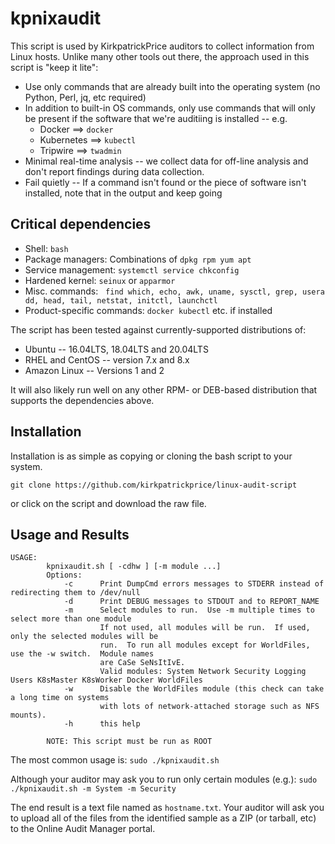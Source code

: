 # kpnixaudit #

This script is used by KirkpatrickPrice auditors to collect information from Linux hosts.  Unlike many other tools out there, the approach used in this script is "keep it lite":
* Use only commands that are already built into the operating system (no Python, Perl, jq, etc required)
* In addition to built-in OS commands, only use commands that will only be present if the software that we're auditiing is installed -- e.g. 
    * Docker ==> `docker`
    * Kubernetes ==> `kubectl`
    * Tripwire ==> `twadmin`
* Minimal real-time analysis -- we collect data for off-line analysis and don't report findings during data collection.
* Fail quietly -- If a command isn't found or the piece of software isn't installed, note that in the output and keep going

## Critical dependencies ##
* Shell: `bash`
* Package managers: Combinations of `dpkg rpm yum apt`
* Service management: `systemctl service chkconfig`
* Hardened kernel: `seinux` or `apparmor`
* Misc. commands:   `find which, echo, awk, uname, sysctl, grep, useradd, head, tail, netstat, initctl, launchctl`
* Product-specific commands: `docker kubectl` etc.  if installed

The script has been tested against currently-supported distributions of:
* Ubuntu -- 16.04LTS, 18.04LTS and 20.04LTS
* RHEL and CentOS -- version 7.x and 8.x
* Amazon Linux -- Versions 1 and 2

It will also likely run well on any other RPM- or DEB-based distribution that supports the dependencies above.

## Installation
Installation is as simple as copying or cloning the bash script to your system.

`git clone https://github.com/kirkpatrickprice/linux-audit-script`

or click on the script and download the raw file.

## Usage and Results
```
USAGE:
        kpnixaudit.sh [ -cdhw ] [-m module ...]
        Options:
            -c      Print DumpCmd errors messages to STDERR instead of redirecting them to /dev/null
            -d      Print DEBUG messages to STDOUT and to REPORT_NAME
            -m      Select modules to run.  Use -m multiple times to select more than one module
                    If not used, all modules will be run.  If used, only the selected modules will be
                    run.  To run all modules except for WorldFiles, use the -w switch.  Module names
                    are CaSe SeNsItIvE.
                    Valid modules: System Network Security Logging Users K8sMaster K8sWorker Docker WorldFiles
            -w      Disable the WorldFiles module (this check can take a long time on systems
                    with lots of network-attached storage such as NFS mounts).
            -h      this help

        NOTE: This script must be run as ROOT
```
The most common usage is:
`sudo ./kpnixaudit.sh`

Although your auditor may ask you to run only certain modules (e.g.):
`sudo ./kpnixaudit.sh -m System -m Security`

The end result is a text file named as `hostname.txt`.  Your auditor will ask you to upload all of the files from the identified sample as a ZIP (or tarball, etc) to the Online Audit Manager portal.